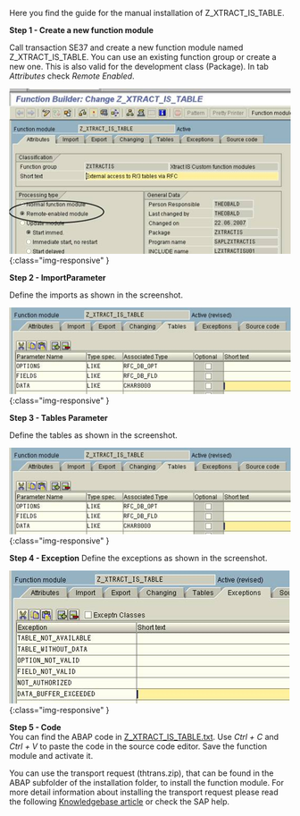 Here you find the guide for the manual installation of Z_XTRACT_IS_TABLE.

**Step 1 - Create a new function module**

Call transaction SE37 and create a new function module named Z_XTRACT_IS_TABLE. You can use an existing function group or create a new one. This is also valid for the development class (Package).
In tab *Attributes* check *Remote Enabled*.

![Z-Custom-Function-01](/img/content/Z-Custom-Function-01.png){:class="img-responsive" }

**Step 2 - ImportParameter**

Define the imports as shown in the screenshot.

![Z-Custom-Function-03](/img/content/Z-Custom-Function-03.png){:class="img-responsive" }

**Step 3 - Tables Parameter**

Define the tables as shown in the screenshot.

![Z-Custom-Function-03](/img/content/Z-Custom-Function-03.png){:class="img-responsive" }

**Step 4 - Exception**
Define the exceptions as shown in the screenshot.

![Z-Custom-Function-04](/img/content/Z-Custom-Function-04.png){:class="img-responsive" }

**Step 5 - Code**<br>
You can find the ABAP code in [Z_XTRACT_IS_TABLE.txt](/docs/sap-customizing/Z_XTRACT_IS_TABLE.txt). Use *Ctrl + C* and *Ctrl + V*  to paste the code in the source code editor.
Save the function module and activate it.


You can use the transport request (thtrans.zip), that can be found in the ABAP subfolder of the installation folder, to install the function module. For more detail information about installing the transport request please read the following [Knowledgebase article](https://my.theobald-software.com/index.php?/Knowledgebase/Article/View/68/67/how-to-import-an-sap-transport-request-with-the-transport-management-system-stms) or check the SAP help.